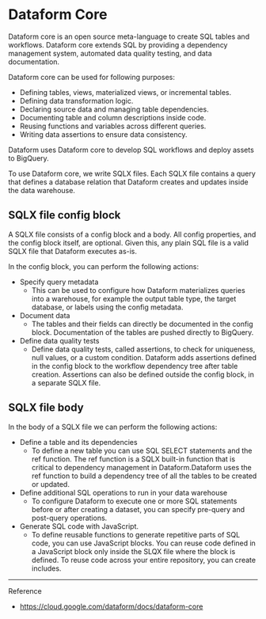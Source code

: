 # Dataform Core

Dataform core is an open source meta-language to create SQL tables and workflows. Dataform core extends SQL by providing a dependency management system, automated data quality testing, and data documentation.

Dataform core can be used for following purposes:

* Defining tables, views, materialized views, or incremental tables.
* Defining data transformation logic.
* Declaring source data and managing table dependencies.
* Documenting table and column descriptions inside code.
* Reusing functions and variables across different queries.
* Writing data assertions to ensure data consistency.

Dataform uses Dataform core to develop SQL workflows and deploy assets to BigQuery.

To use Dataform core, we write SQLX files. Each SQLX file contains a query that defines a database relation that Dataform creates and updates inside the data warehouse.

## SQLX file config block

A SQLX file consists of a config block and a body. All config properties, and the config block itself, are optional. Given this, any plain SQL file is a valid SQLX file that Dataform executes as-is.

In the config block, you can perform the following actions:

* Specify query metadata
  * This can be used to configure how Dataform materializes queries into a warehouse, for example the output table type, the target database, or labels using the config metadata.
* Document data
  * The tables and their fields can directly be documented in the config block. Documentation of the tables are pushed directly to BigQuery.
* Define data quality tests
  * Define data quality tests, called assertions, to check for uniqueness, null values, or a custom condition. Dataform adds assertions defined in the config block to the workflow dependency tree after table creation. Assertions can also be defined outside the config block, in a separate SQLX file.

## SQLX file body

In the body of a SQLX file we can perform the following actions:

* Define a table and its dependencies
  * To define a new table you can use SQL SELECT statements and the ref function. The ref function is a SQLX built-in function that is critical to dependency management in Dataform.Dataform uses the ref function to build a dependency tree of all the tables to be created or updated.
* Define additional SQL operations to run in your data warehouse
  * To configure Dataform to execute one or more SQL statements before or after creating a dataset, you can specify pre-query and post-query operations.
* Generate SQL code with JavaScript.
  * To define reusable functions to generate repetitive parts of SQL code, you can use JavaScript blocks. You can reuse code defined in a JavaScript block only inside the SLQX file where the block is defined. To reuse code across your entire repository, you can create includes.

---
Reference

* <https://cloud.google.com/dataform/docs/dataform-core>